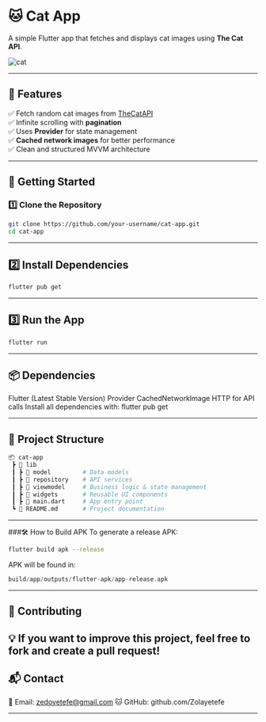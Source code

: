 # 🐱 Cat App  
A simple Flutter app that fetches and displays cat images using **The Cat API**.

![cat](https://github.com/user-attachments/assets/cac991bf-ddc1-4632-b48d-a5127b98b7af) <!-- Replace with an actual screenshot URL -->

---

## 📌 Features
✅ Fetch random cat images from [TheCatAPI](https://thecatapi.com/)  
✅ Infinite scrolling with **pagination**  
✅ Uses **Provider** for state management  
✅ **Cached network images** for better performance  
✅ Clean and structured MVVM architecture  

---

## 🚀 Getting Started

### 1️⃣ Clone the Repository
```sh
git clone https://github.com/your-username/cat-app.git
cd cat-app
```
---

## 2️⃣ Install Dependencies
```sh
flutter pub get
```
---
## 3️⃣ Run the App
```sh
flutter run
```
---

## 📦 Dependencies
Flutter (Latest Stable Version)
Provider
CachedNetworkImage
HTTP for API calls
Install all dependencies with:
flutter pub get

---

## 📂 Project Structure
```graphql
📦 cat-app
 ┣ 📂 lib
 ┃ ┣ 📂 model         # Data models
 ┃ ┣ 📂 repository    # API services
 ┃ ┣ 📂 viewmodel     # Business logic & state management
 ┃ ┣ 📂 widgets       # Reusable UI components
 ┃ ┣ 📜 main.dart     # App entry point
 ┗ 📜 README.md       # Project documentation
 ```
---

###🛠 How to Build APK
To generate a release APK:
```sh
flutter build apk --release
```
APK will be found in:
```swift
build/app/outputs/flutter-apk/app-release.apk
```
---

## 🤝 Contributing
💡 If you want to improve this project, feel free to fork and create a pull request!
---
## 📬 Contact
📧 Email: zedoyetefe@gmail.com
🐱 GitHub: github.com/Zolayetefe

---


